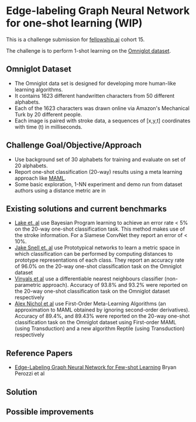 # Edge-labeling Graph Neural Network for one-shot learning (WIP)

This is a challenge submission for 
[fellowship.ai](https://fellowship.ai) cohort 15.

The challenge is to perform 1-shot learning on the [Omniglot 
dataset](https://github.com/brendenlake/omniglot).

## Omniglot Dataset 
- The Omniglot data set is designed for developing more human-like learning algorithms. 
- It contains 1623 different handwritten characters from 50 different alphabets. 
- Each of the 1623 characters was drawn online via Amazon's Mechanical Turk by 20 different people. 
- Each image is paired with stroke data, a sequences of [x,y,t] coordinates with time (t) in milliseconds.

## Challenge Goal/Objective/Approach
- Use background set of 30 alphabets for training and evaluate on set of 20 alphabets.
- Report one-shot classification (20-way) results using a meta learning approach like [MAML](https://arxiv.org/pdf/1703.03400.pdf).
- Some basic exploration, 1-NN experiment and demo run from dataset authors using a distance metric are in 

## Existing solutions and current benchmarks
- [Lake et. al](http://science.sciencemag.org/content/350/6266/1332) use Bayesian Program learning to achieve an error rate < 5% on the 20-way one-shot classification task. This method makes use of the stroke information. For a Siamese ConvNet they report an error of < 10%.
- [Jake Snell et. al](https://arxiv.org/abs/1703.05175) use Prototypical networks to learn a metric space in which classification can be performed by computing distances to prototype representations of each class. They report an accuracy rate of 96.0% on the 20-way one-shot classification task on the Omniglot dataset
- [Vinyals et al](https://arxiv.org/pdf/1606.04080.pdf) use a differentiable nearest neighbours classifier (non-parametric approach). Accuracy of 93.8% and 93.2% were reported on the 20-way one-shot classification task on the Omniglot dataset respectively
- [Alex Nichol et al](https://arxiv.org/pdf/1803.02999v3.pdf) use First-Order Meta-Learning Algorithms (an approximation to MAML obtained by ignoring second-order derivatives). Accuracy of 89.4%, and 89.43% were reported on the 20-way one-shot classification task on the Omniglot dataset using First-order MAML (using Transduction) and a new algorithm Reptile (using Transduction) respectively


## Reference Papers
- [Edge-Labeling Graph Neural Network for Few-shot Learning](https://arxiv.org/pdf/1905.01436.pdf) Bryan Perozzi et al
## Solution
## Possible improvements
<!--
## Challenge goals
1. Problem solving ability - did you understand the problem correctly, 
and did you take logical steps to solve it?  
2. Machine learning skills - what sort of models did you use? How 
rigorous was your exploratory analysis of the data, your choice and fine 
tuning of models, and your assessment of results.  
3. Communication skills - is your solution readable and well explained? 
Messiness and raw code with no explanation does not reflect well on your 
potential for working well with our business partners during the 
fellowship.

## Mistakes to avoid
- Skipping exploratory analysis and feature engineering  
Do not jump straight into fitting models without demonstrating to us, in 
your Jupyter notebook, that you have understood and thought about the 
dataset.

- Choosing models with no explanation  
Please use the notebook to explain your thought process. We care about 
this as much as we care about your results.

- Unreadable notebooks  
Make sure to run your notebook before sharing so that we can see the 
results. We won't be running your code on our machines. On the flip 
side, please do not print out the entire dataset or endless rounds of 
epochs.

- Overly simplistic final results  
Your final results should consist of more than a single number or 
percentage printout. Explain why you chose the success metrics you 
chose, and analyze what your output means.


## Questions to Consider
Ask yourself why would they have selected this problem for the 
challenge? What are some gotchas in this domain I should know about?  
What is the highest level of accuracy that others have achieved with 
this dataset or similar problems / datasets ?  
What types of visualizations will help me grasp the nature of the 
problem / data?  
What feature engineering might help improve the signal?  
Which modeling techniques are good at capturing the types of 
relationships I see in this data?  
Now that I have a model, how can I be sure that I didn't introduce a bug 
in the code? If results are too good to be true, they probably are!  
What are some of the weaknesses of the model and and how can the model 
be improved with additional work? -->

